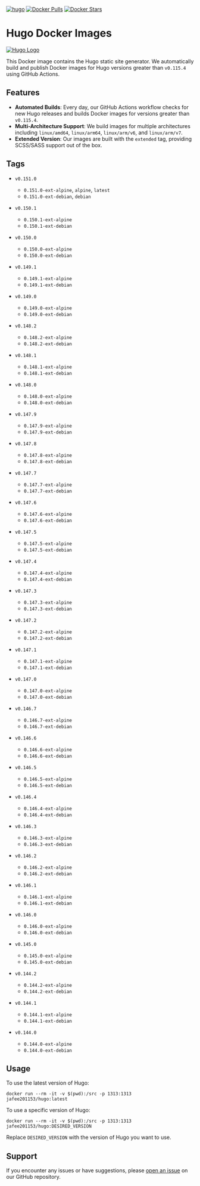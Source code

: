 [![hugo](https://github.com/leoli0605/docker-hugo/actions/workflows/publish.yml/badge.svg)](https://github.com/leoli0605/docker-hugo/actions/workflows/publish.yml)
[![Docker Pulls](https://img.shields.io/docker/pulls/jafee201153/hugo.svg)](https://hub.docker.com/r/jafee201153/hugo/)
[![Docker Stars](https://img.shields.io/docker/stars/jafee201153/hugo.svg)](https://hub.docker.com/r/jafee201153/hugo/)

# Hugo Docker Images

[![Hugo Logo](https://gohugo.io/images/hugo-logo-wide.svg)](https://github.com/gohugoio/hugo)

This Docker image contains the Hugo static site generator. We automatically build and publish Docker images for Hugo versions greater than `v0.115.4` using GitHub Actions.

## Features

-   **Automated Builds**: Every day, our GitHub Actions workflow checks for new Hugo releases and builds Docker images for versions greater than `v0.115.4`.
-   **Multi-Architecture Support**: We build images for multiple architectures including `linux/amd64`, `linux/arm64`, `linux/arm/v6`, and `linux/arm/v7`.
-   **Extended Version**: Our images are built with the `extended` tag, providing SCSS/SASS support out of the box.

## Tags

<!-- TAGS_START -->

-   `v0.151.0`
    -   `0.151.0-ext-alpine`, `alpine`, `latest`
    -   `0.151.0-ext-debian`, `debian`
    
-   `v0.150.1`
    -   `0.150.1-ext-alpine`
    -   `0.150.1-ext-debian`
    
-   `v0.150.0`
    -   `0.150.0-ext-alpine`
    -   `0.150.0-ext-debian`
    
-   `v0.149.1`
    -   `0.149.1-ext-alpine`
    -   `0.149.1-ext-debian`
    
-   `v0.149.0`
    -   `0.149.0-ext-alpine`
    -   `0.149.0-ext-debian`
    
-   `v0.148.2`
    -   `0.148.2-ext-alpine`
    -   `0.148.2-ext-debian`
    
-   `v0.148.1`
    -   `0.148.1-ext-alpine`
    -   `0.148.1-ext-debian`
    
-   `v0.148.0`
    -   `0.148.0-ext-alpine`
    -   `0.148.0-ext-debian`
    
-   `v0.147.9`
    -   `0.147.9-ext-alpine`
    -   `0.147.9-ext-debian`
    
-   `v0.147.8`
    -   `0.147.8-ext-alpine`
    -   `0.147.8-ext-debian`
    
-   `v0.147.7`
    -   `0.147.7-ext-alpine`
    -   `0.147.7-ext-debian`
    
-   `v0.147.6`
    -   `0.147.6-ext-alpine`
    -   `0.147.6-ext-debian`
    
-   `v0.147.5`
    -   `0.147.5-ext-alpine`
    -   `0.147.5-ext-debian`
    
-   `v0.147.4`
    -   `0.147.4-ext-alpine`
    -   `0.147.4-ext-debian`
    
-   `v0.147.3`
    -   `0.147.3-ext-alpine`
    -   `0.147.3-ext-debian`
    
-   `v0.147.2`
    -   `0.147.2-ext-alpine`
    -   `0.147.2-ext-debian`
    
-   `v0.147.1`
    -   `0.147.1-ext-alpine`
    -   `0.147.1-ext-debian`
    
-   `v0.147.0`
    -   `0.147.0-ext-alpine`
    -   `0.147.0-ext-debian`
    
-   `v0.146.7`
    -   `0.146.7-ext-alpine`
    -   `0.146.7-ext-debian`
    
-   `v0.146.6`
    -   `0.146.6-ext-alpine`
    -   `0.146.6-ext-debian`
    
-   `v0.146.5`
    -   `0.146.5-ext-alpine`
    -   `0.146.5-ext-debian`
    
-   `v0.146.4`
    -   `0.146.4-ext-alpine`
    -   `0.146.4-ext-debian`
    
-   `v0.146.3`
    -   `0.146.3-ext-alpine`
    -   `0.146.3-ext-debian`
    
-   `v0.146.2`
    -   `0.146.2-ext-alpine`
    -   `0.146.2-ext-debian`
    
-   `v0.146.1`
    -   `0.146.1-ext-alpine`
    -   `0.146.1-ext-debian`
    
-   `v0.146.0`
    -   `0.146.0-ext-alpine`
    -   `0.146.0-ext-debian`
    
-   `v0.145.0`
    -   `0.145.0-ext-alpine`
    -   `0.145.0-ext-debian`
    
-   `v0.144.2`
    -   `0.144.2-ext-alpine`
    -   `0.144.2-ext-debian`
    
-   `v0.144.1`
    -   `0.144.1-ext-alpine`
    -   `0.144.1-ext-debian`
    
-   `v0.144.0`
    -   `0.144.0-ext-alpine`
    -   `0.144.0-ext-debian`
    
<!-- TAGS_END -->

## Usage

To use the latest version of Hugo:

```
docker run --rm -it -v $(pwd):/src -p 1313:1313 jafee201153/hugo:latest
```

To use a specific version of Hugo:

```
docker run --rm -it -v $(pwd):/src -p 1313:1313 jafee201153/hugo:DESIRED_VERSION
```

Replace `DESIRED_VERSION` with the version of Hugo you want to use.

## Support

If you encounter any issues or have suggestions, please [open an issue](https://github.com/leoli0605/docker-hugo/issues) on our GitHub repository.

